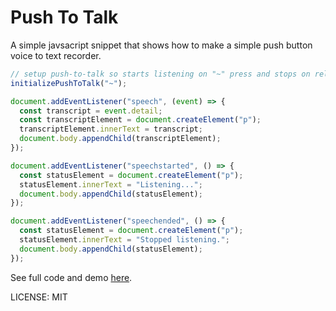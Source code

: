 # Push To Talk

A simple javsacript snippet that shows how to make a simple push button voice to text recorder.

```javascript
// setup push-to-talk so starts listening on "~" press and stops on release
initializePushToTalk("~");

document.addEventListener("speech", (event) => {
  const transcript = event.detail;
  const transcriptElement = document.createElement("p");
  transcriptElement.innerText = transcript;
  document.body.appendChild(transcriptElement);
});

document.addEventListener("speechstarted", () => {
  const statusElement = document.createElement("p");
  statusElement.innerText = "Listening...";
  document.body.appendChild(statusElement);
});

document.addEventListener("speechended", () => {
  const statusElement = document.createElement("p");
  statusElement.innerText = "Stopped listening.";
  document.body.appendChild(statusElement);
});
```

See full code and demo [here](https://richardanaya.github.io/push-to-talk/index.html).

LICENSE: MIT
